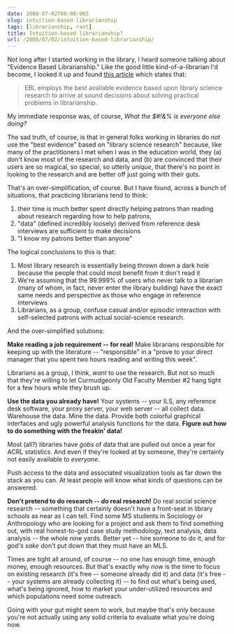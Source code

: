 ```yaml
---
date: 2008-07-02T00:00:00Z
slug: intuition-based-librarianship
tags: [librarianship, rant]
title: Intuition-based librarianship?
url: /2008/07/02/intuition-based-librarianship/
---
```


Not long after I started working in the library, I heard someone talking about "Evidence Based Librarianship." Like the good little kind-of-a-librarian I'd become, I looked it up and found [this article](http://www.pubmedcentral.nih.gov/articlerender.fcgi?artid=35250) which states that:

> EBL employs the best available evidence based upon library science research to arrive at sound decisions about solving practical problems in librarianship.

My immediate response was, of course, *What the $#!&amp;% is everyone else doing?*

The sad truth, of course,  is that in general folks working in libraries do *not* use the "best evidence" based on "library science research" because, like many of the practitioners I met when I was in the education world, they (a) don't know most of the research and data, and (b) are convinced that their users are so magical, so special, so utterly *unique*, that there's no point in looking to the research and are better off just going with their guts.

That's an over-simplification, of course. But I have found, across a bunch of situations, that practicing librarians tend to think:

1. their time is much better spent directly helping patrons than reading about research regarding how to help patrons,
2. "data" (defined incredibly loosely) derived from reference desk interviews are sufficient to make decisions
3. "I know my patrons better than anyone"

The logical conclusions to this is that:

1. Most library research is essentially being thrown down a dark hole because the people that could most benefit from it don't read it
2. We're assuming that the 99.999% of users who never talk to a librarian (many of whom, in fact, never enter the library building) have the exact same needs and perspective as those who engage in reference interviews
3. Librarians, as a group, confuse casual and/or episodic interaction with self-selected patrons with actual social-science research.

And the over-simplified solutions:

**Make reading a job requirement -- for real!** Make librarians responsible for keeping up with the literature -- "responsible" in a "prove to your direct manager that you spent two hours reading and writing this week".

Librarians as a group, I think, *want* to use the research. But not so much that they're willing to let Curmudgeonly Old Faculty Member #2 hang tight for a few hours while they brush up.

**Use the data you already have!** Your systems -- your ILS, any reference desk software, your proxy server, your web server -- all collect data. Warehouse the data. Mine the data. Provide both colorful graphical interfaces and ugly powerful analysis functions for the data. **Figure out how to do something with the freakin' data!**

Most (all?) libraries have *gobs* of data that are pulled out once a year for ACRL statistics. And even if they're looked at by someone, they're certainly not easily available to *everyone*.

Push access to the data and associated visualization tools as far down the stack as you can. At least people will know what kinds of questions can be answered.

**Don't pretend to do research -- <em>do</em> real research!** Do real social science research -- something that certainly doesn't have a front-seat in library schools as near as I can tell. Find some MS students in Sociology or Anthropology who are looking for a project and ask them to find something out, with real honest-to-god case study methodology, text analysis, data analysis -- the whole nine yards. Better yet -- hire someone to do it, and for *god's sake* don't put down that they must have an MLS.

Times are tight all around, of course -- no one has enough time, enough money, enough resources. But that's exactly why *now* is the time to focus on existing research (it's free -- someone already did it) and data (it's free -- your systems are already collecting it) -- to find out what's being used, what's being ignored, how to market your under-utilized resources and which populations need some outreach.

Going with your gut might seem to work, but maybe that's only because you're not actually using any solid criteria to evaluate what you're doing now.
